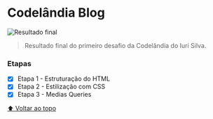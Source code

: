 # Codelândia Blog

<img src="./img/Codelândia Blog.png" alt="Resultado final">

> Resultado final do primeiro desafio da Codelândia do Iuri Silva.

### Etapas

- [x] Etapa 1 - Estruturação do HTML
- [x] Etapa 2 - Estilização com CSS
- [x] Etapa 3 - Medias Queries

[⬆ Voltar ao topo](#codelandia-blog)<br>
